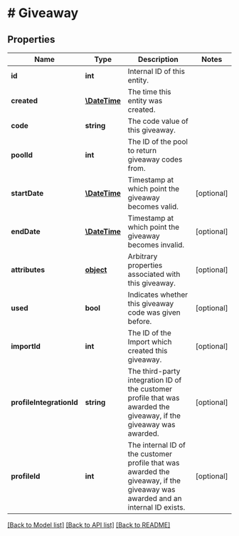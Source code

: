 # # Giveaway

## Properties

Name | Type | Description | Notes
------------ | ------------- | ------------- | -------------
**id** | **int** | Internal ID of this entity. | 
**created** | [**\DateTime**](\DateTime.md) | The time this entity was created. | 
**code** | **string** | The code value of this giveaway. | 
**poolId** | **int** | The ID of the pool to return giveaway codes from. | 
**startDate** | [**\DateTime**](\DateTime.md) | Timestamp at which point the giveaway becomes valid. | [optional] 
**endDate** | [**\DateTime**](\DateTime.md) | Timestamp at which point the giveaway becomes invalid. | [optional] 
**attributes** | [**object**](.md) | Arbitrary properties associated with this giveaway. | [optional] 
**used** | **bool** | Indicates whether this giveaway code was given before. | [optional] 
**importId** | **int** | The ID of the Import which created this giveaway. | [optional] 
**profileIntegrationId** | **string** | The third-party integration ID of the customer profile that was awarded the giveaway, if the giveaway was awarded. | [optional] 
**profileId** | **int** | The internal ID of the customer profile that was awarded the giveaway, if the giveaway was awarded and an internal ID exists. | [optional] 

[[Back to Model list]](../../README.md#documentation-for-models) [[Back to API list]](../../README.md#documentation-for-api-endpoints) [[Back to README]](../../README.md)


